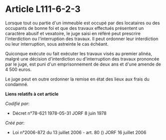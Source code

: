 # Article L111-6-2-3

Lorsque tout ou partie d'un immeuble est occupé par des locataires ou des occupants de bonne foi et que des travaux effectués
présentent un caractère abusif et vexatoire, le juge saisi en référé peut prescrire l'interdiction ou l'interruption des
travaux. Il peut ordonner leur interdiction ou leur interruption, sous astreinte le cas échéant.

Quiconque exécute ou fait exécuter les travaux visés au premier alinéa, malgré une décision d'interdiction ou d'interruption
des travaux prononcée par le juge, est puni d'un emprisonnement de deux ans et d'une amende de 4 500 euros.

Le juge peut en outre ordonner la remise en état des lieux aux frais du condamné.

**Liens relatifs à cet article**

_Codifié par_:

  - Décret n°78-621 1978-05-31 JORF 8 juin 1978

_Créé par_:

  - Loi n°2006-872 du 13 juillet 2006 - art. 80 () JORF 16 juillet 2006
